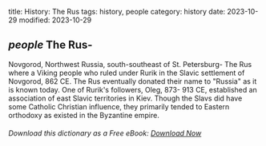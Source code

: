 title: History: The Rus
tags: history, people
category: history
date: 2023-10-29
modified: 2023-10-29

## _people_ The Rus-
Novgorod, Northwest Russia, south-southeast of
St. Petersburg-
The Rus where a Viking people who ruled under Rurik in
the Slavic settlement of Novgorod, 862 CE.
 The Rus eventually
donated their name to "Russia" as it is known today. One of Rurik's
followers, Oleg, 873-
913 CE,
 established an association of
east Slavic territories in Kiev. Though the Slavs did have some
Catholic Christian influence, they primarily tended to Eastern
orthodoxy as existed in the Byzantine empire.


###### Download *this* dictionary as a Free eBook: [Download Now]({static}static/SerfHistoryDictionary.pdf)

